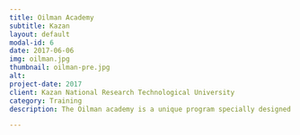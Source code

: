 ```yaml
---
title: Oilman Academy
subtitle: Kazan
layout: default
modal-id: 6
date: 2017-06-06
img: oilman.jpg
thumbnail: oilman-pre.jpg
alt: 
project-date: 2017
client: Kazan National Research Technological University
category: Training
description: The Oilman academy is a unique program specially designed form students. It covers the whole chain in the petroleum industry from exploration to drilling, production and transportation and also refinnig and delivery. Students have the chance of conecting with International Experts from around the world via live webinars and in-person meetings. At the end of the program participants recives certificates of participation.  

---
```

